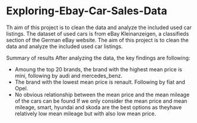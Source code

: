 # Exploring-Ebay-Car-Sales-Data
Th aim of this project is to clean the data and analyze the included used car listings. The dataset of used cars is from eBay Kleinanzeigen, a classifieds section of the German eBay website. The aim of this project is to clean the data and analyze the included used car listings.  

Summary of results After analyzing the data, the key findings are following:  
- Amoung the top 20 brands, the brand with the highest mean price is mini, following by audi and mercedes_benz. 
- The brand with the lowest mean price is renault. Following by fiat and Opel. 
- No obvious relationship between the mean price and the mean mileage of the cars can be found If we only consider the mean price and mean mileage, smart, hyundai and skoda are the best options as theyhave relatively low mean mileage but with also low mean price.
